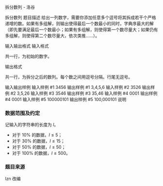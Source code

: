



拆分数列 - 洛谷














拆分数列
题目描述
给出一列数字，需要你添加任意多个逗号将其拆成若干个严格递增的数。如果有多组解，则输出使得最后一个数最小的同时，字典序最大的解（即先要满足最后一个数最小；如果有多组解，则使得第一个数尽量大；如果仍有多组解，则使得第二个数尽量大，依次类推……）。

输入输出格式
输入格式

共一行，为初始的数字。

输出格式

共一行，为拆分之后的数列。每个数之间用逗号分隔。行尾无逗号。

输入输出样例
输入样例 #1
3456
输出样例 #1
3,4,5,6
输入样例 #2
3526
输出样例 #2
3,5,26
输入样例 #3
3546
输出样例 #3
35,46
输入样例 #4
0001
输出样例 #4
0001
输入样例 #5
100000101
输出样例 #5
100,000101
说明

### 数据范围及约定

记输入的字符串的长度为 $l$。

- 对于 $10\%$ 的数据，$l \le 5$；
- 对于 $30\%$ 的数据，$l \le 15$；
- 对于 $50\%$ 的数据，$l \le 50$；
- 对于 $100\%$ 的数据，$l \le 500$。

### 题目来源

lzn 改编






